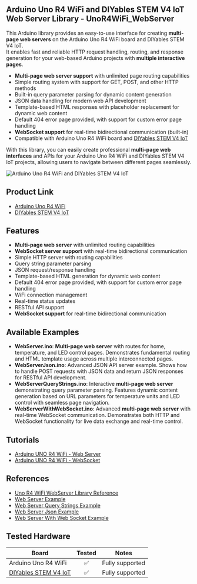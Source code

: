 ## Arduino Uno R4 WiFi and DIYables STEM V4 IoT Web Server Library - UnoR4WiFi_WebServer
This Arduino library provides an easy-to-use interface for creating **multi-page web servers** on the Arduino Uno R4 WiFi board and DIYables STEM V4 IoT.  
It enables fast and reliable HTTP request handling, routing, and response generation for your web-based Arduino projects with **multiple interactive pages**.
* **Multi-page web server support** with unlimited page routing capabilities
* Simple routing system with support for GET, POST, and other HTTP methods
* Built-in query parameter parsing for dynamic content generation
* JSON data handling for modern web API development
* Template-based HTML responses with placeholder replacement for dynamic web content
* Default 404 error page provided, with support for custom error page handling
* **WebSocket support** for real-time bidirectional communication (built-in)
* Compatible with Arduino Uno R4 WiFi board and [DIYables STEM V4 IoT](https://diyables.io/products/diyables-stem-v4-iot-fully-compatible-with-arduino-uno-r4-wifi)

With this library, you can easily create professional **multi-page web interfaces** and APIs for your Arduino Uno R4 WiFi and DIYables STEM V4 IoT projects, allowing users to navigate between different pages seamlessly.

![Arduino Uno R4 WiFi and DIYables STEM V4 IoT](https://diyables.io/images/products/arduino-uno-r4-wifi-and-diyables-stem-v4-iot.jpg)



Product Link
----------------------------
* [Arduino Uno R4 WiFi](https://store.arduino.cc/products/uno-r4-wifi)
* [DIYables STEM V4 IoT](https://diyables.io/products/diyables-stem-v4-iot-fully-compatible-with-arduino-uno-r4-wifi)



Features  
----------------------------  
* **Multi-page web server** with unlimited routing capabilities
* **WebSocket server support** with real-time bidirectional communication
* Simple HTTP server with routing capabilities
* Query string parameter parsing 
* JSON request/response handling
* Template-based HTML generation for dynamic web content
* Default 404 error page provided, with support for custom error page handling
* WiFi connection management
* Real-time status updates
* RESTful API support
* **WebSocket support** for real-time bidirectional communication



Available Examples
----------------------------
* **WebServer.ino**: **Multi-page web server** with routes for home, temperature, and LED control pages. Demonstrates fundamental routing and HTML template usage across multiple interconnected pages.
* **WebServerJson.ino**: Advanced JSON API server example. Shows how to handle POST requests with JSON data and return JSON responses for RESTful API development.
* **WebServerQueryStrings.ino**: Interactive **multi-page web server** demonstrating query parameter parsing. Features dynamic content generation based on URL parameters for temperature units and LED control with seamless page navigation.
* **WebServerWithWebSocket.ino**: Advanced **multi-page web server** with real-time WebSocket communication. Demonstrates both HTTP and WebSocket functionality for live data exchange and real-time control.



Tutorials
----------------------------
* [Arduino UNO R4 WiFi - Web Server](https://newbiely.com/tutorials/arduino-uno-r4/arduino-uno-r4-web-server)
* [Arduino UNO R4 WiFi - WebSocket](https://newbiely.com/tutorials/arduino-uno-r4/arduino-uno-r4-websocket)



References
----------------------------
* [Uno R4 WiFi WebServer Library Reference](https://arduinogetstarted.com/reference/library/arduino-uno-r4-wifi-web-server-library)
* [Web Server Example](https://arduinogetstarted.com/reference/library/web-server-example)
* [Web Server Query Strings Example](https://arduinogetstarted.com/reference/library/web-server-query-string-example)
* [Web Server Json Example](https://arduinogetstarted.com/reference/library/web-server-json-example)
* [Web Server With Web Socket Example](https://arduinogetstarted.com/reference/library/web-server-with-websocket-example)


Tested Hardware
----------------------------

| Board                   | Tested | Notes                                      |
|-------------------------|:------:|---------------------------------------------|
| Arduino Uno R4 WiFi     |   ✅   | Fully supported       |
| [DIYables STEM V4 IoT](https://diyables.io/products/diyables-stem-v4-iot-fully-compatible-with-arduino-uno-r4-wifi) |   ✅   | Fully supported          |

